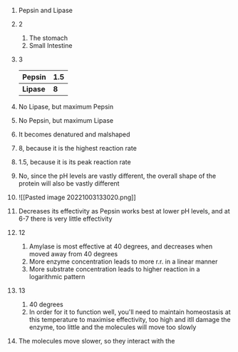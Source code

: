 1. Pepsin and Lipase
2. 2
	1. The stomach
	2. Small Intestine
3. 3
   
   | **Pepsin** | **1.5** |
   | ---------- | ------- |
   | **Lipase** | **8**   |
4. No Lipase, but maximum Pepsin
5. No Pepsin, but maximum Lipase
6. It becomes denatured and malshaped
7. 8, because it is the highest reaction rate
8. 1.5, because it is its peak reaction rate
9. No, since the pH levels are vastly different, the overall shape of the protein will also be vastly different
10. ![[Pasted image 20221003133020.png]]
11. Decreases its effectivity as Pepsin works best at lower pH levels, and at 6-7 there is very little effectivity
12. 12
	1. Amylase is most effective at 40 degrees, and decreases when moved away from 40 degrees
	2. More enzyme concentration leads to more r.r. in a linear manner
	3. More substrate concentration leads to higher reaction in a logarithmic pattern
13. 13
	1. 40 degrees
	2. In order for it to function well, you'll need to maintain homeostasis at this temperature to maximise effectivity, too high and itll damage the enzyme, too little and the molecules will move too slowly
14. The molecules move slower, so they interact with the 